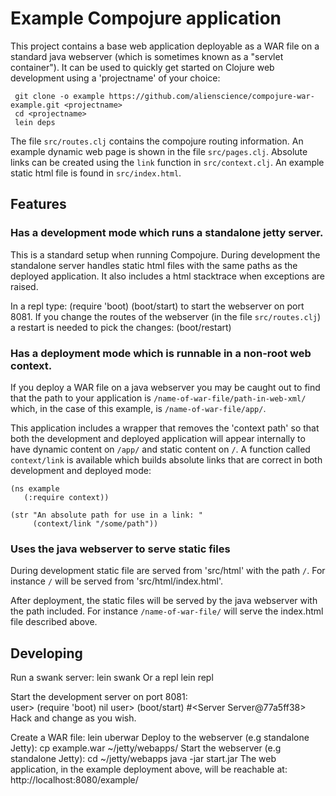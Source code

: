 
# Example Compojure application #

This project contains a base web application deployable as a WAR file on a standard java webserver (which is sometimes known as a "servlet container"). It can be used to quickly get started on Clojure web development using a 'projectname' of your choice:

     git clone -o example https://github.com/alienscience/compojure-war-example.git <projectname>
     cd <projectname>
     lein deps

The file `src/routes.clj` contains the compojure routing information. An example dynamic web page is shown in the file `src/pages.clj`. Absolute links can be created using the `link` function in `src/context.clj`. An example static html file is found in `src/index.html`.
 
## Features ##

### Has a development mode which runs a standalone jetty server. ###

This is a standard setup when running Compojure. During development the standalone server handles static html files with the same paths as the deployed application. It also includes a html stacktrace when exceptions are raised.

In a repl type:
     (require 'boot)
     (boot/start)
to start the webserver on port 8081. If you change the routes of the webserver (in the file `src/routes.clj`) a restart is needed to pick the changes:
     (boot/restart)

### Has a deployment mode which is runnable in a non-root web context. ###

If you deploy a WAR file on a java webserver you may be caught out to find that the path to your application is `/name-of-war-file/path-in-web-xml/` which, in the case of this example, is `/name-of-war-file/app/`. 

This application includes a wrapper that removes the 'context path' so that both the development and deployed application will appear internally to have dynamic content on `/app/` and static content on `/`. A function called `context/link` is available which builds absolute links that are correct in both development and deployed mode:
 
    (ns example
       (:require context))
       
    (str "An absolute path for use in a link: "
         (context/link "/some/path"))

### Uses the java webserver to serve static files ###

During development static file are served from 'src/html' with the path `/`. For instance `/` will be served from 'src/html/index.html'.

After deployment, the static files will be served by the java webserver with the path included. For instance `/name-of-war-file/` will serve the index.html file described above.

## Developing ##

Run a swank server:
    lein swank
Or a repl
    lein repl    
   
Start the development server on port 8081:   
    user> (require 'boot)
    nil
    user> (boot/start)
    #<Server Server@77a5ff38>
Hack and change as you wish.

Create a WAR file:
    lein uberwar
Deploy to the webserver (e.g standalone Jetty):
    cp example.war ~/jetty/webapps/
Start the webserver (e.g standalone Jetty):
    cd ~/jetty/webapps
    java -jar start.jar
The web application, in the example deployment above, will be reachable at:
    http://localhost:8080/example/



